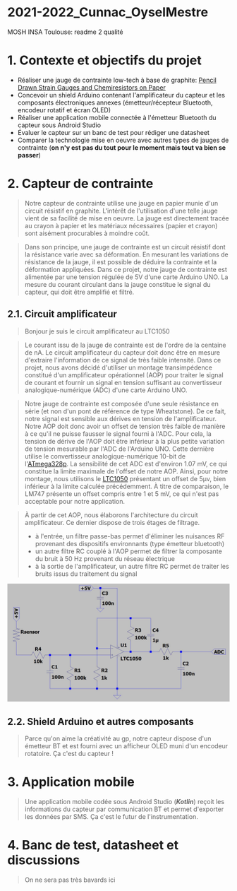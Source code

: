 # 2021-2022_Cunnac_OyselMestre

MOSH INSA Toulouse: readme 2 qualité

# 1. Contexte et objectifs du projet

- Réaliser une jauge de contrainte low-tech à base de graphite: [Pencil Drawn Strain Gauges and Chemiresistors on Paper](https://www.researchgate.net/publication/259846610_Pencil_Drawn_Strain_Gauges_and_Chemiresistors_on_Paper)
- Concevoir un shield Arduino contenant l'amplificateur du capteur et les composants électroniques annexes (émetteur/récepteur Bluetooth, encodeur rotatif et écran OLED)
- Réaliser une application mobile connectée à l'émetteur Bluetooth du capteur sous Android Studio
- Évaluer le capteur sur un banc de test pour rédiger une datasheet
- Comparer la technologie mise en oeuvre avec autres types de jauges de contrainte (**on n'y est pas du tout pour le moment mais tout va bien se passer**)

# 2. Capteur de contrainte

> Notre capteur de contrainte utilise une jauge en papier munie d'un circuit résistif en graphite. L'intérêt de l'utilisation d'une telle jauge vient de sa facilité de mise en oeuvre. La jauge est directement tracée au crayon à papier et les matériaux nécessaires (papier et crayon) sont aisément procurables à moindre coût. 

> Dans son principe, une jauge de contrainte est un circuit résistif dont la résistance varie avec sa déformation. En mesurant les variations de résistance de la jauge, il est possible de déduire la contrainte et la déformation appliquées. Dans ce projet, notre jauge de contrainte est alimentée par une tension régulée de 5V d'une carte Arduino UNO. La mesure du courant circulant dans la jauge constitue le signal du capteur, qui doit être amplifié et filtré.

  ## 2.1. Circuit amplificateur
  > Bonjour je suis le circuit amplificateur au LTC1050
 
 > Le courant issu de la jauge de contrainte est de l'ordre de la centaine de nA. Le circuit amplificateur du capteur doit donc être en mesure d'extraire l'information de ce signal de très faible intensité.
 > Dans ce projet, nous avons décidé d'utiliser un montage transimpédence constitué d'un amplificateur opérationnel (AOP) pour traiter le signal de courant et fournir un signal en tension suffisant au convertisseur analogique-numérique (ADC) d'une carte Arduino UNO.
 
 >   Notre jauge de contrainte est composée d'une seule résistance en série (et non d'un pont de référence de type Wheatstone). De ce fait, notre signal est sensible aux dérives en tension de l'amplificateur. Notre AOP doit donc avoir un offset de tension très faible de manière à ce qu'il ne puisse fausser le signal fourni à l'ADC. Pour cela, la tension de dérive de l'AOP doit être inférieur à la plus petite variation de tension mesurable par l'ADC de l'Arduino UNO. Cette dernière utilise le convertisseur analogique-numérique 10-bit de l'[ATmega328p](https://ww1.microchip.com/downloads/en/DeviceDoc/Atmel-7810-Automotive-Microcontrollers-ATmega328P_Datasheet.pdf). La sensibilité de cet ADC est d'environ 1.07 mV, ce qui constitue la limite maximale de l'offset de notre AOP. Ainsi, pour notre montage, nous utilisons le [LTC1050](https://www.analog.com/media/en/technical-documentation/data-sheets/1050fb.pdf) présentant un offset de 5µv, bien inférieur à la limite calculée précédemment. À titre de comparaison, le LM747 présente un offset compris entre 1 et 5 mV, ce qui n'est pas acceptable pour notre application. 
 
 >   À partir de cet AOP, nous élaborons l'architecture du circuit amplificateur. Ce dernier dispose de trois étages de filtrage.
 >   - à l'entrée, un filtre passe-bas permet d'éliminer les nuisances RF provenant des dispositifs environnants (type émetteur bluetooth)
 >   - un autre filtre RC couplé à l'AOP permet de filtrer la composante du bruit à 50 Hz provenant du réseau électrique
 >   - à la sortie de l'amplificateur, un autre filtre RC permet de traiter les bruits issus du traitement du signal

![Figure 1: Circuit amplificateur transimpédence](analog_circuit.jpg)

 
  ## 2.2. Shield Arduino et autres composants
  > Parce qu'on aime la créativité au gp, notre capteur dispose d'un émetteur BT et est fourni avec un afficheur OLED muni d'un encodeur rotatoire. Ça c'est du capteur !
# 3. Application mobile
  > Une application mobile codée sous Android Studio (***Kotlin***) reçoit les informations du capteur par communication BT et permet d'exporter les données par SMS. Ça c'est le futur de l'instrumentation.
# 4. Banc de test, datasheet et discussions
  > On ne sera pas très bavards ici
